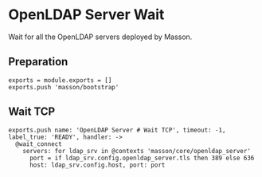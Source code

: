 
# OpenLDAP Server Wait

Wait for all the OpenLDAP servers deployed by Masson.

## Preparation

    exports = module.exports = []
    exports.push 'masson/bootstrap'

## Wait TCP

    exports.push name: 'OpenLDAP Server # Wait TCP', timeout: -1, label_true: 'READY', handler: ->
      @wait_connect
        servers: for ldap_srv in @contexts 'masson/core/openldap_server'
          port = if ldap_srv.config.openldap_server.tls then 389 else 636
          host: ldap_srv.config.host, port: port
